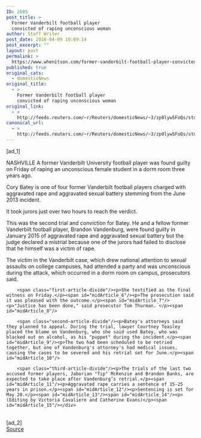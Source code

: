 ```yaml
---
ID: 2605
post_title: >
  Former Vanderbilt football player
  convicted of raping unconscious woman
author: Staff Writer
post_date: 2016-04-09 10:09:14
post_excerpt: ""
layout: post
permalink: >
  https://www.whenitson.com/former-vanderbilt-football-player-convicted-of-raping-unconscious-woman/
published: true
original_cats:
  - domesticNews
original_title:
  - >
    Former Vanderbilt football player
    convicted of raping unconscious woman
original_link:
  - >
    http://feeds.reuters.com/~r/Reuters/domesticNews/~3/zp0lyw5FoQs/story01.htm
canonical_url:
  - >
    http://feeds.reuters.com/~r/Reuters/domesticNews/~3/zp0lyw5FoQs/story01.htm
---
```

 [ad_1]
<br><div id="articleText">
<span id="midArticle_start"/>

<span id="midArticle_0"/><span class="focusParagraph" readability="3"><p><span class="articleLocation">NASHVILLE</span> A former Vanderbilt University football player was found guilty on Friday of raping an unconscious female student in a dorm room three years ago.</p></span><span id="midArticle_1"/><p>Cory Batey is one of four former Vanderbilt football players charged with aggravated rape and aggravated sexual battery stemming from the June 2013 incident.</p><span id="midArticle_2"/><p>It took jurors just over two hours to reach the verdict.</p><span id="midArticle_3"/><p>This was the second trial and conviction for Batey. He and a fellow former Vanderbilt football player, Brandon Vandenburg, were found guilty in January 2015 of aggravated rape and aggravated sexual battery but the judge declared a mistrial because one of the jurors had failed to disclose that he himself was a victim of rape.</p><span id="midArticle_4"/><p>The victim in the Vanderbilt case, which drew national attention to sexual assaults on college campuses, had attended a party and was unconscious during the attack, which occurred in a dorm room on campus, prosecutors said.</p><span id="midArticle_5"/>
        
        <span class="first-article-divide"/><p>She testified as the final witness on Friday.</p><span id="midArticle_6"/><p>The prosecution said it was pleased with the outcome.</p><span id="midArticle_7"/><p>"Justice has been done," said prosecutor Tom Thurman. </p><span id="midArticle_8"/>
        
        <span class="second-article-divide"/><p>Batey's attorneys said they planned to appeal. During the trial, lawyer Courtney Teasley placed the blame on Vandenburg, who she said used Batey, who was blacked out on alcohol, as his "puppet" during the incident.</p><span id="midArticle_9"/><p>The two had been scheduled to be retried together, but one of Vandenburg's attorney's had medical issues, causing the cases to be severed and his retrial set for June.</p><span id="midArticle_10"/>
        
        <span class="third-article-divide"/><p>The trials of the last two accused former players, Jaborian "Tip" McKenzie and Brandon Banks, are expected to take place after Vandenburg’s retrial.</p><span id="midArticle_11"/><p>Aggravated rape carries a sentence of 15-25 years in prison.</p><span id="midArticle_12"/><p>Sentencing is set for May 20.</p><span id="midArticle_13"/><span id="midArticle_14"/><p> (Editing by Victoria Cavaliere and Catherine Evans)</p><span id="midArticle_15"/></div>
<br>[ad_2]
<br><a href="http://feeds.reuters.com/~r/Reuters/domesticNews/~3/zp0lyw5FoQs/story01.htm">Source </a>